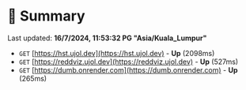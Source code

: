 # 📖 Summary
Last updated: **16/7/2024, 11:53:32 PG "Asia/Kuala_Lumpur"**

- `GET` [https://hst.ujol.dev](https://hst.ujol.dev) - **Up** (2098ms)
- `GET` [https://reddviz.ujol.dev](https://reddviz.ujol.dev) - **Up** (527ms)
- `GET` [https://dumb.onrender.com](https://dumb.onrender.com) - **Up** (265ms)
